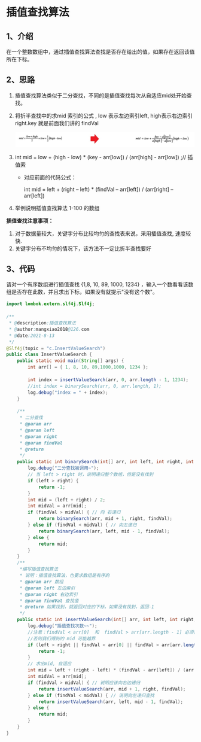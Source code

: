 # 插值查找算法

## 1、介绍

在一个整数数组中，通过插值查找算法查找是否存在给出的值，如果存在返回该值所在下标。

## 2、思路

1. 插值查找算法类似于二分查找，不同的是插值查找每次从自适应mid处开始查找。

2. 将折半查找中的求mid 索引的公式 , low 表示左边索引left, high表示右边索引right.key 就是前面我们讲的  findVal

   ![insert-value-1](images/insert-value-1.jpg)

3. int mid = low + (high - low) * (key - arr[low]) / (arr[high] - arr[low]) ;// 插值索

   - 对应前面的代码公式：

      int mid = left + (right – left) * (findVal – arr[left]) / (arr[right] – arr[left]) 

4. 举例说明插值查找算法 1-100 的数组

**插值查找注意事项：**

1. 对于数据量较大，关键字分布比较均匀的查找表来说，采用插值查找, 速度较快.
2. 关键字分布不均匀的情况下，该方法不一定比折半查找要好

## 3、代码

请对一个有序数组进行插值查找 {1,8, 10, 89, 1000, 1234} ，输入一个数看看该数组是否存在此数，并且求出下标，如果没有就提示"没有这个数"。

```java
import lombok.extern.slf4j.Slf4j;

/**
 * @description:插值查找算法
 * @author:mangxiao2018@126.com
 * @date:2021-8-13
 */
@Slf4j(topic = "c.InsertValueSearch")
public class InsertValueSearch {
    public static void main(String[] args) {
        int arr[] = { 1, 8, 10, 89,1000,1000, 1234 };

        int index = insertValueSearch(arr, 0, arr.length - 1, 1234);
        //int index = binarySearch(arr, 0, arr.length, 1);
        log.debug("index = " + index);
    }

    /**
     * 二分查找
     * @param arr
     * @param left
     * @param right
     * @param findVal
     * @return
     */
    public static int binarySearch(int[] arr, int left, int right, int findVal) {
        log.debug("二分查找被调用~");
        // 当 left > right 时，说明递归整个数组，但是没有找到
        if (left > right) {
            return -1;
        }
        int mid = (left + right) / 2;
        int midVal = arr[mid];
        if (findVal > midVal) { // 向 右递归
            return binarySearch(arr, mid + 1, right, findVal);
        } else if (findVal < midVal) { // 向左递归
            return binarySearch(arr, left, mid - 1, findVal);
        } else {
            return mid;
        }
    }
    /**
     *编写插值查找算法
     * 说明：插值查找算法，也要求数组是有序的
     * @param arr 数组
     * @param left 左边索引
     * @param right 右边索引
     * @param findVal 查找值
     * @return 如果找到，就返回对应的下标，如果没有找到，返回-1
     */
    public static int insertValueSearch(int[] arr, int left, int right, int findVal) {
        log.debug("插值查找次数~~");
        //注意：findVal < arr[0]  和  findVal > arr[arr.length - 1] 必须需要
        //否则我们得到的 mid 可能越界
        if (left > right || findVal < arr[0] || findVal > arr[arr.length - 1]) {
            return -1;
        }
        // 求出mid, 自适应
        int mid = left + (right - left) * (findVal - arr[left]) / (arr[right] - arr[left]);
        int midVal = arr[mid];
        if (findVal > midVal) { // 说明应该向右边递归
            return insertValueSearch(arr, mid + 1, right, findVal);
        } else if (findVal < midVal) { // 说明向左递归查找
            return insertValueSearch(arr, left, mid - 1, findVal);
        } else {
            return mid;
        }
    }
}
```



